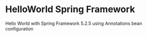 # HelloWorld Spring Framework

Hello World with Spring Framework 5.2.5 using Annotations bean configuration